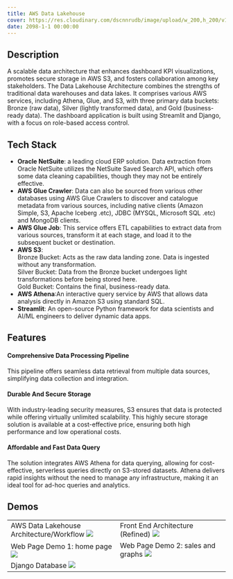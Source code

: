 ```yaml
---
title: AWS Data Lakehouse
cover: https://res.cloudinary.com/dscnnrudb/image/upload/w_200,h_200/v1722670519/portfolio/postimages/datalakehouse/lakehousecover_wppffa.jpg
date: 2098-1-1 00:00:00
---
```


## Description
A scalable data architecture that enhances dashboard KPI visualizations, promotes secure storage in AWS S3, and fosters collaboration among key stakeholders.
The Data Lakehouse Architecture combines the strengths of traditional data warehouses and data lakes. It comprises various AWS services, including Athena, Glue, and S3, with three primary data buckets: Bronze (raw data), Silver (lightly transformed data), and Gold (business-ready data). The dashboard application is built using Streamlit and Django, with a focus on role-based access control.
## Tech Stack
- **Oracle NetSuite**: a leading cloud ERP solution. Data extraction from Oracle NetSuite utilizes the NetSuite Saved Search API, which offers some data cleaning capabilities, though they may not be entirely effective.
- **AWS Glue Crawler**: Data can also be sourced from various other databases using AWS Glue Crawlers to discover and catalogue metadata from various sources, including native clients (Amazon Simple, S3, Apache Iceberg .etc), JDBC (MYSQL, Microsoft SQL .etc) and MongoDB clients.
- **AWS Glue Job**: This service offers ETL capabilities to extract data from various sources, transform it at each stage, and load it to the subsequent bucket or destination.
- **AWS S3**:\
Bronze Bucket: Acts as the raw data landing zone. Data is ingested without any transformation.\
Silver Bucket: Data from the Bronze bucket undergoes light transformations before being stored here.\
Gold Bucket: Contains the final, business-ready data.
- **AWS Athena**:An interactive query service by AWS that allows data analysis directly in Amazon S3 using standard SQL.
- **Streamlit**: An open-source Python framework for data scientists and AI/ML engineers to deliver dynamic data apps.

## Features
#### Comprehensive Data Processing Pipeline
This pipeline offers seamless data retrieval from multiple data sources, simplifying data collection and integration.
#### Durable And Secure Storage
With industry-leading security measures, S3 ensures that data is protected while offering virtually unlimited scalability. This highly secure storage solution is available at a cost-effective price, ensuring both high performance and low operational costs.
#### Affordable and Fast Data Query
The solution integrates AWS Athena for data querying, allowing for cost-effective, serverless queries directly on S3-stored datasets. Athena delivers rapid insights without the need to manage any infrastructure, making it an ideal tool for ad-hoc queries and analytics.

## Demos
<table style="width:100%">
    <colgroup>
       <col span="1" style="width: 50%;">
       <col span="1" style="width: 50%;">
    </colgroup>
    <tr>
        <td>
            AWS Data Lakehouse Architecture/Workflow
            <img src="https://res.cloudinary.com/dscnnrudb/image/upload/v1722670519/portfolio/postimages/datalakehouse/awsworkflow_yjxzcm.jpg"/>
        </td>
        <td>
            Front End Architecture (Refined)
            <img src="https://res.cloudinary.com/dscnnrudb/image/upload/v1728233417/portfolio/postimages/datalakehouse/Dashboard_Layered_Architecture_k9jeov.png"/>
        </td>
    </tr>
    <tr>
        <td>
            Web Page Demo 1: home page
            <img src="https://res.cloudinary.com/dscnnrudb/image/upload/v1728233417/portfolio/postimages/datalakehouse/7N_ZK74I7KL_4_J9R80FMY_cuonzj.jpg"/>
        </td>
        <td>
            Web Page Demo 2: sales and graphs
            <img src="https://res.cloudinary.com/dscnnrudb/image/upload/v1728233416/portfolio/postimages/datalakehouse/N_Y5LC__L6CP_H_2_39PN_P_d015f7.png"/>
        </td>
    </tr>
    <tr>
        <td>
            Django Database
            <img src="https://res.cloudinary.com/dscnnrudb/image/upload/v1728233416/portfolio/postimages/datalakehouse/3_QX1J4Z1_X7Y4C_AA2Q0_O_jifwjt.png"/>
        </td>
    </tr>
    
</table>